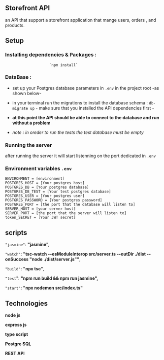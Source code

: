 ## Storefront API

an API that support a storefront application that mange users, orders , and products.

## Setup

### Installing dependencies & Packages :

    					`npm install`

### DataBase :

- set up your Postgres database parameters in `.env` in the project root -as shown below-
- in your terminal run the migrations to install the database schema : `db-migrate up` - make sure that you installed the API dependencies first -

- **at this point the API should be able to connect to the database and run without a problem**

- _note : in oreder to run the tests the test database must be empty_

### Running the server

after running the server it will start listenning on the port dedicated in `.env`

### Environment variables `.env`

    ENVIRONMENT = [environment]
    POSTGRES_HOST = [Your postgres host]
    POSTGRES_DB = [Your postgres database]
    POSTGRES_DB_TEST = [Your test postgres database]
    POSTGRES_USER = [Your postgres user]
    POSTGRES_PASSWORD = [Your postgres password]
    POSTGRES_PORT = [the port that the database will listen to]
    SERVER_HOST = [your server host]
    SERVER_PORT = [the port that the server will listen to]
    token_SECRET = [Your JWT secret]

## scripts

`"jasmine"`: **"jasmine",**

`"watch"`: **"tsc-watch --esModuleInterop src/server.ts --outDir ./dist --onSuccess \"node ./dist/server.js\""**,

`"build"`: **"npx tsc",**

`"test`": **"npm run build && npm run jasmine",**

`"start"`: **"npx nodemon src/index.ts"**

## Technologies

**node js**

**express js**

**type script**

**Postgre SQL**

**REST API**
